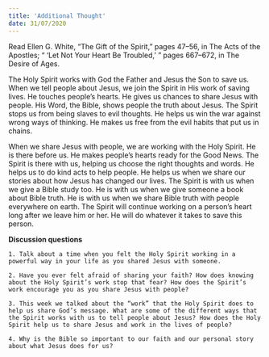```yaml
---
title: 'Additional Thought'
date: 31/07/2020
---
```


Read Ellen G. White, “The Gift of the Spirit,” pages 47–56, in The Acts of the Apostles; “ ‘Let Not Your Heart Be Troubled,’ ” pages 667–672, in The Desire of Ages.

The Holy Spirit works with God the Father and Jesus the Son to save us. When we tell people about Jesus, we join the Spirit in His work of saving lives. He touches people’s hearts. He gives us chances to share Jesus with people. His Word, the Bible, shows people the truth about Jesus. The Spirit stops us from being slaves to evil thoughts. He helps us win the war against wrong ways of thinking. He makes us free from the evil habits that put us in chains.

When we share Jesus with people, we are working with the Holy Spirit. He is there before us. He makes people’s hearts ready for the Good News. The Spirit is there with us, helping us choose the right thoughts and words. He helps us to do kind acts to help people. He helps us when we share our stories about how Jesus has changed our lives. The Spirit is with us when we give a Bible study too. He is with us when we give someone a book about Bible truth. He is with us when we share Bible truth with people everywhere on earth. The Spirit will continue working on a person’s heart long after we leave him or her. He will do whatever it takes to save this person.

**Discussion questions**

`1. Talk about a time when you felt the Holy Spirit working in a powerful way in your life as you shared Jesus with someone.`

`2. Have you ever felt afraid of sharing your faith? How does knowing about the Holy Spirit’s work stop that fear? How does the Spirit’s work encourage you as you share Jesus with people?`

`3. This week we talked about the “work” that the Holy Spirit does to help us share God’s message. What are some of the different ways that the Spirit works with us to tell people about Jesus? How does the Holy Spirit help us to share Jesus and work in the lives of people?`

`4. Why is the Bible so important to our faith and our personal story about what Jesus does for us?`
